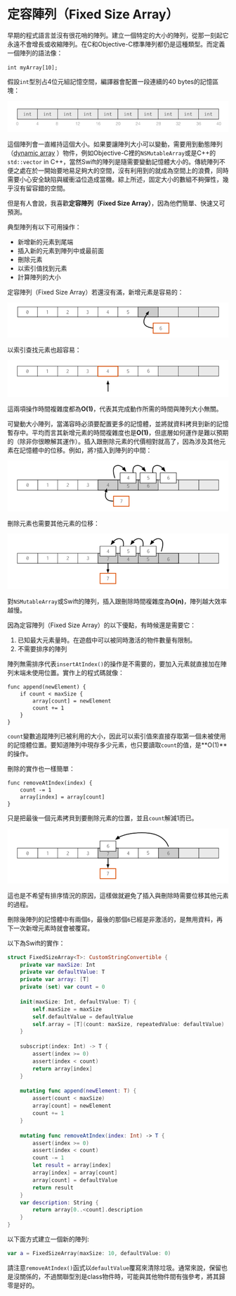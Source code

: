 # 定容陣列（Fixed Size Array）

早期的程式語言並沒有很花哨的陣列。建立一個特定的大小的陣列，從那一刻起它永遠不會增長或收縮陣列。在C和Objective-C標準陣列都仍是這種類型。而定義一個陣列的語法像：

`int myArray[10];`

假設`int`型別占4位元組記憶空間，編譯器會配置一段連續的40 bytes的記憶區塊：

![An array with room for 10 elements](/gitBook/pics/Array.png)

這個陣列會一直維持這個大小。如果要讓陣列大小可以變動，需要用到動態陣列（[dynamic array](https://en.wikipedia.org/wiki/Dynamic_array) ）物件，例如Objective-C裡的`NSMutableArray`或是C++的`std::vector` in C++，當然Swift的陣列是隨需要變動記憶體大小的。傳統陣列不便之處在於一開始要地易足夠大的空間，沒有利用到的就成為空間上的浪費，同時需要小心安全缺陷與緩衝溢位造成當機。綜上所述，固定大小的數組不夠彈性，幾乎沒有留容錯的空間。

但是有人會說，我喜歡**定容陣列（Fixed Size Array）**，因為他們簡單、快速又可預測。

典型陣列有以下可用操作：

- 新增新的元素到尾端
- 插入新的元素到陣列中或最前面
- 刪除元素
- 以索引值找到元素
- 計算陣列的大小

定容陣列（Fixed Size Array）若還沒有滿，新增元素是容易的：

![Appending a new element](/gitBook/pics/append.png)

以索引查找元素也超容易：

![Indexing the array](/gitBook/pics/indexing.png)

這兩項操作時間複雜度都為**O(1)**，代表其完成動作所需的時間與陣列大小無關。

可變動大小陣列，當滿容時必須要配置更多的記憶體，並將就資料拷貝到新的記憶暫存中。平均而言其新增元素的時間複雜度也是**O(1)**，但底層如何運作是難以預期的（除非你很瞭解其運作）。插入跟刪除元素的代價相對就高了，因為涉及其他元素在記憶體中的位移。例如，將`7`插入到陣列的中間：

![Insert requires a memory copy](/gitBook/pics/insert.png)

刪除元素也需要其他元素的位移：

![Delete also requires a memory copy](/gitBook/pics/delete.png)

對`NSMutableArray`或Swift的陣列，插入跟刪除時間複雜度為**O(n)**，陣列越大效率越慢。

因為定容陣列（Fixed Size Array）的以下優點，有時候還是需要它：

1. 已知最大元素量時。在遊戲中可以被同時激活的物件數量有限制。
2. 不需要排序的陣列

陣列無需排序代表`insertAtIndex()`的操作是不需要的，要加入元素就直接加在陣列末端未使用位置。實作上的程式碼就像：

	func append(newElement) {
		if count < maxSize {
			array[count] = newElement
			count += 1
		}
	}

`count`變數追蹤陣列已被利用的大小，因此可以索引值來直接存取第一個未被使用的記憶體位置。要知道陣列中現存多少元素，也只要讀取`count`的值，是**O(1)**的操作。

刪除的實作也一樣簡單：

	func removeAtIndex(index) {
		count -= 1
		array[index] = array[count]
	}

只是把最後一個元素拷貝到要刪除元素的位置，並且`count`解減1而已。

![Deleting just means copying one element](/gitBook/pics/delete-no-copy.png)

這也是不希望有排序情況的原因，這樣做就避免了插入與刪除時需要位移其他元素的過程。

刪除後陣列的記憶體中有兩個`6`，最後的那個`6`已經是非激活的，是無用資料，再下一次新增元素時就會被覆寫。

以下為Swift的實作：

```swift
struct FixedSizeArray<T>: CustomStringConvertible {
	private var maxSize: Int
	private var defaultValue: T
	private var array: [T]
	private (set) var count = 0
	
	init(maxSize: Int, defaultValue: T) {
		self.maxSize = maxSize
		self.defaultValue = defaultValue
		self.array = [T](count: maxSize, repeatedValue: defaultValue)
	}
	
	subscript(index: Int) -> T {
		assert(index >= 0)
		assert(index < count)
		return array[index]
	}
	
	mutating func append(newElement: T) {
		assert(count < maxSize)
		array[count] = newElement
		count += 1
	}
	
	mutating func removeAtIndex(index: Int) -> T {
		assert(index >= 0)
		assert(index < count)
		count -= 1
		let result = array[index]
		array[index] = array[count]
		array[count] = defaultValue
		return result
	}
	var description: String {
		return array[0..<count].description
	}
}
```

以下面方式建立一個新的陣列:
```swift
var a = FixedSizeArray(maxSize: 10, defaultValue: 0)
```

請注意`removeAtIndex()`函式以`defaultValue`覆寫來清除垃圾。通常來說，保留也是沒關係的，不過關聯型別是class物件時，可能與其他物件間有強參考，將其歸零是好的。

